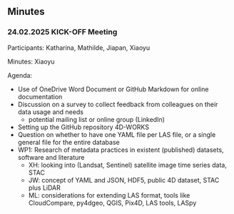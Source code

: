 ## Minutes
### 24.02.2025 KICK-OFF Meeting
Participants: Katharina, Mathilde, Jiapan, Xiaoyu

Minutes: Xiaoyu

Agenda:
- Use of OneDrive Word Document or GitHub Markdown for online documentation
- Discussion on a survey to collect feedback from colleagues on their data usage and needs
    - potential mailing list or online group (LinkedIn)
- Setting up the GitHub repository 4D-WORKS
- Question on whether to have one YAML file per LAS file, or a single general file for the entire database
- WP1:  Research of metadata practices in existent (published) datasets, software and literature
    - XH: looking into (Landsat, Sentinel) satellite image time series data, STAC
    - JW: concept of YAML and JSON, HDF5, public 4D dataset, STAC plus LiDAR
    - ML: considerations for extending LAS format, tools like CloudCompare, py4dgeo, QGIS, Pix4D, LAS tools, LASpy
    

